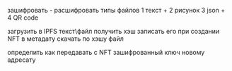зашифровать - расшифровать типы файлов
1 текст +
2 рисунок
3 json +
4 QR code

загрузить в IPFS текст\файл получить хэш
записать его при создании NFT в метадату
скачать по хэшу файл

определить как передавать с NFT зашифрованный ключ новому адресату


